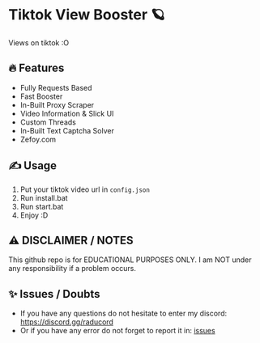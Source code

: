 # Tiktok View Booster 🪐
Views on tiktok :O

## 🔥 Features
- Fully Requests Based
- Fast Booster
- In-Built Proxy Scraper
- Video Information & Slick UI
- Custom Threads
- In-Built Text Captcha Solver
- Zefoy.com

## ✍️ Usage
1. Put your tiktok video url in `config.json`
2. Run install.bat
3. Run start.bat
4. Enjoy :D

## ⚠️ DISCLAIMER / NOTES
This github repo is for EDUCATIONAL PURPOSES ONLY. I am NOT under any responsibility if a problem occurs.
 
## ✨ Issues / Doubts

- If you have any questions do not hesitate to enter my discord: https://discord.gg/raducord
- Or if you have any error do not forget to report it in: [issues](https://github.com/H4cK3dR4Du/Tiktok-View-Booster/issues/new)
